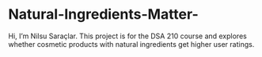# Natural-Ingredients-Matter-
Hi, I’m Nilsu Saraçlar. This project is for the DSA 210 course and explores whether cosmetic products with natural ingredients get higher user ratings. 
